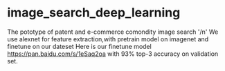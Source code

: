 # image_search_deep_learning
The pototype of  patent and e-commerce comondity image search '/n'
We use alexnet for feature extraction,with pretrain model on imagenet and finetune on our dateset
Here is our finetune model https://pan.baidu.com/s/1eSaq2oa with 93% top-3 accuracy on validation set.
